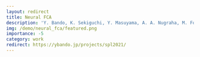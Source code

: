```yaml
---
layout: redirect
title: Neural FCA
description: 'Y. Bando, K. Sekiguchi, Y. Masuyama, A. A. Nugraha, M. Fontaine and K. Yoshii, "Neural Full-Rank Spatial Covariance Analysis for Blind Source Separation," IEEE Signal Processing Letters, vol. 28, pp. 1670-1674, 2021.'
img: /demo/neural_fca/featured.png
importance: -5
category: work
redirect: https://ybando.jp/projects/spl2021/
---
```

